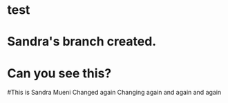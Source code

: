 # test
# Sandra's branch created.
# Can you see this?





#This is Sandra Mueni
Changed again
Changing again and again and again